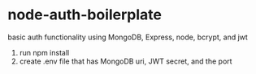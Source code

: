 # node-auth-boilerplate
basic auth functionality using MongoDB, Express, node, bcrypt, and jwt


1. run npm install
2. create .env file that has MongoDB uri, JWT secret, and the port
